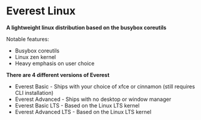 # Everest Linux
**A lightweight linux distribution based on the busybox coreutils**

Notable features:
- Busybox coreutils
- Linux zen kernel
- Heavy emphasis on user choice

**There are 4 different versions of Everest**
- Everest Basic - Ships with your choice of xfce or cinnamon (still requires CLI installation)
- Everest Advanced - Ships with no desktop or window manager
- Everest Basic LTS - Based on the Linux LTS kernel
- Everest Advanced LTS - Based on the Linux LTS kernel
